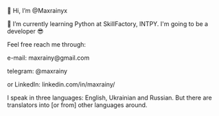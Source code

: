 👋 Hi, I’m @Maxrainyx
<p> 🌱 I’m currently learning Python at SkillFactory, INTPY. I'm going to be a developer 😎</p>
<p>Feel free reach me through:</p> <p>e-mail: maxrainy@gmail.com</p> <p>telegram: @maxrainy</> <p>or LinkedIn: linkedin.com/in/maxrainy/ </p>
<p>I speak in three languages: English, Ukrainian and Russian. But there are translators into [or from] other languages around. </p>

<!---
Maxrainyx/Maxrainyx is a ✨ special ✨ repository because its `README.md` (this file) appears on your GitHub profile.
You can click the Preview link to take a look at your changes.
--->
